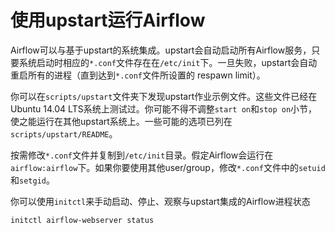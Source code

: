 # 使用upstart运行Airflow

Airflow可以与基于upstart的系统集成。upstart会自动启动所有Airflow服务，只要系统启动时相应的`*.conf`文件存在在`/etc/init`下。一旦失败，upstart会自动重启所有的进程（直到达到`*.conf`文件所设置的 respawn limit）。

你可以在`scripts/upstart`文件夹下发现upstart作业示例文件。这些文件已经在Ubuntu 14.04 LTS系统上测试过。你可能不得不调整`start on`和`stop on`小节，使之能运行在其他upstart系统上。一些可能的选项已列在`scripts/upstart/README`。

按需修改`*.conf`文件并复制到`/etc/init`目录。假定Airflow会运行在`airflow:airflow`下。如果你要使用其他user/group，修改`*.conf`文件中的`setuid`和`setgid`。

你可以使用`initctl`来手动启动、停止、观察与upstart集成的Airflow进程状态

```bash
initctl airflow-webserver status
```

